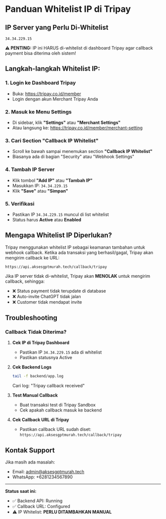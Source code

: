 # Panduan Whitelist IP di Tripay

## IP Server yang Perlu Di-Whitelist

```
34.34.229.15
```

**⚠️ PENTING:** IP ini HARUS di-whitelist di dashboard Tripay agar callback payment bisa diterima oleh sistem!

## Langkah-langkah Whitelist IP:

### 1. Login ke Dashboard Tripay
- Buka: https://tripay.co.id/member
- Login dengan akun Merchant Tripay Anda

### 2. Masuk ke Menu Settings
- Di sidebar, klik **"Settings"** atau **"Merchant Settings"**
- Atau langsung ke: https://tripay.co.id/member/merchant-setting

### 3. Cari Section "Callback IP Whitelist"
- Scroll ke bawah sampai menemukan section **"Callback IP Whitelist"**
- Biasanya ada di bagian "Security" atau "Webhook Settings"

### 4. Tambah IP Server
- Klik tombol **"Add IP"** atau **"Tambah IP"**
- Masukkan IP: `34.34.229.15`
- Klik **"Save"** atau **"Simpan"**

### 5. Verifikasi
- Pastikan IP `34.34.229.15` muncul di list whitelist
- Status harus **Active** atau **Enabled**

## Mengapa Whitelist IP Diperlukan?

Tripay menggunakan whitelist IP sebagai keamanan tambahan untuk webhook callback. Ketika ada transaksi yang berhasil/gagal, Tripay akan mengirim callback ke URL:

```
https://api.aksesgptmurah.tech/callback/tripay
```

Jika IP server tidak di-whitelist, Tripay akan **MENOLAK** untuk mengirim callback, sehingga:
- ❌ Status payment tidak terupdate di database
- ❌ Auto-invite ChatGPT tidak jalan
- ❌ Customer tidak mendapat invite

## Troubleshooting

### Callback Tidak Diterima?

1. **Cek IP di Tripay Dashboard**
   - Pastikan IP `34.34.229.15` ada di whitelist
   - Pastikan statusnya Active

2. **Cek Backend Logs**
   ```bash
   tail -f backend/app.log
   ```
   Cari log: "Tripay callback received"

3. **Test Manual Callback**
   - Buat transaksi test di Tripay Sandbox
   - Cek apakah callback masuk ke backend

4. **Cek Callback URL di Tripay**
   - Pastikan callback URL sudah diset: `https://api.aksesgptmurah.tech/callback/tripay`

## Kontak Support

Jika masih ada masalah:
- Email: admin@aksesgptmurah.tech
- WhatsApp: +6281234567890

---

**Status saat ini:**
- ✅ Backend API: Running
- ✅ Callback URL: Configured
- ⚠️ IP Whitelist: **PERLU DITAMBAHKAN MANUAL**